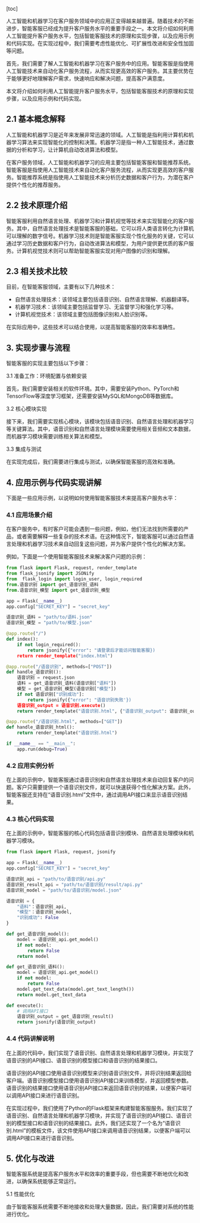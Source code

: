
[toc]                    
                
                
人工智能和机器学习在客户服务领域中的应用正变得越来越普遍。随着技术的不断进步，智能客服已经成为提升客户服务水平的重要手段之一。本文将介绍如何利用人工智能提升客户服务水平，包括智能客服技术的原理和实现步骤，以及应用示例和代码实现。在实现过程中，我们需要考虑性能优化、可扩展性改进和安全性加固等问题。

首先，我们需要了解人工智能和机器学习在客户服务中的应用。智能客服是指使用人工智能技术来自动化客户服务流程，从而实现更高效的客户服务。其主要优势在于能够更好地理解客户需求，快速响应和解决问题，提高客户满意度。

本文将介绍如何利用人工智能提升客户服务水平，包括智能客服技术的原理和实现步骤，以及应用示例和代码实现。

## 2.1 基本概念解释

人工智能和机器学习是近年来发展非常迅速的领域。人工智能是指利用计算机和机器学习算法来实现智能化的控制和决策。机器学习是指一种人工智能技术，通过数据的分析和学习，让计算机自动改进算法和模型。

在客户服务领域，人工智能和机器学习的应用主要包括智能客服和智能推荐系统。智能客服是指使用人工智能技术来自动化客户服务流程，从而实现更高效的客户服务。智能推荐系统是指使用人工智能技术来分析历史数据和客户行为，为潜在客户提供个性化的推荐服务。

## 2.2 技术原理介绍

智能客服利用自然语言处理、机器学习和计算机视觉等技术来实现智能化的客户服务。其中，自然语言处理技术是智能客服的基础，它可以将人类语言转化为计算机可以理解的数字信号。机器学习技术则是智能客服实现个性化服务的关键，它可以通过学习历史数据和客户行为，自动改进算法和模型，为用户提供更优质的客户服务。计算机视觉技术则可以帮助智能客服实现对用户图像的识别和理解。

## 2.3 相关技术比较

目前，在智能客服领域，主要有以下几种技术：

- 自然语言处理技术：该领域主要包括语音识别、自然语言理解、机器翻译等。
- 机器学习技术：该领域主要包括监督学习、无监督学习和强化学习等。
- 计算机视觉技术：该领域主要包括图像识别和人脸识别等。

在实际应用中，这些技术可以结合使用，以提高智能客服的效率和准确性。

## 3. 实现步骤与流程

智能客服的实现主要包括以下步骤：

3.1 准备工作：环境配置与依赖安装

首先，我们需要安装相关的软件环境。其中，需要安装Python、PyTorch和TensorFlow等深度学习框架，还需要安装MySQL和MongoDB等数据库。

3.2 核心模块实现

接下来，我们需要实现核心模块，该模块包括语音识别、自然语言处理和机器学习等关键算法。其中，语音识别和自然语言处理模块需要使用相关音频和文本数据，而机器学习模块需要训练相关算法和模型。

3.3 集成与测试

在实现完成后，我们需要进行集成与测试，以确保智能客服的高效和准确。

## 4. 应用示例与代码实现讲解

下面是一些应用示例，以说明如何使用智能客服技术来提高客户服务水平：

### 4.1 应用场景介绍

在客户服务中，有时客户可能会遇到一些问题，例如，他们无法找到所需要的产品，或者需要解释一些复杂的技术术语。在这种情况下，智能客服可以通过自然语言处理和机器学习技术来自动回复这些问题，并为客户提供个性化的解决方案。

例如，下面是一个使用智能客服技术来解决客户问题的示例：

```python
from flask import Flask, request, render_template
from flask_jsonify import JSONify
from  flask_login import login_user, login_required
from.语音识别 import get_语音识别_语料
from.语音识别_模型 import get_语音识别_模型

app = Flask(__name__)
app.config["SECRET_KEY"] = "secret_key"

语音识别_语料 = "path/to/语料.json"
语音识别_模型 = "path/to/模型.json"

@app.route("/")
def index():
    if not login_required():
        return jsonify({"error": "请登录后才能访问智能客服})
    return render_template("index.html")

@app.route("/语音识别", methods=["POST"])
def handle_语音识别():
    语音识别 = request.json
    语料 = get_语音识别_语料(语音识别["语料"])
    模型 = get_语音识别_模型(语音识别["模型"])
    if not 语音识别["识别成功"]:
        return jsonify({"error": "语音识别失败'})
    语音识别_output = 语音识别.execute()
    return render_template("语音识别.html", {"语音识别_output": 语音识别_output})

@app.route("/语音识别.html", methods=["GET"])
def handle_语音识别_html():
    return render_template("语音识别.html")

if __name__ == "__main__":
    app.run(debug=True)
```

### 4.2 应用实例分析

在上面的示例中，智能客服通过语音识别和自然语言处理技术来自动回复客户的问题。客户只需要提供一个语音识别文件，就可以快速获得个性化解决方案。此外，智能客服还支持在“语音识别.html”文件中，通过调用API接口来显示语音识别结果。

### 4.3 核心代码实现

在上面的示例中，智能客服的核心代码包括语音识别模块、自然语言处理模块和机器学习模块。

```python
from flask import Flask, request, jsonify

app = Flask(__name__)
app.config["SECRET_KEY"] = "secret_key"

语音识别_api = "path/to/语音识别/api.py"
语音识别_result_api = "path/to/语音识别/result/api.py"
语音识别_model = "path/to/语音识别/model.json"

语音识别 = {
    "语料"：语音识别_api,
    "模型"：语音识别_model,
    "识别成功": False
}

def get_语音识别_model():
    model = 语音识别_api.get_model()
    if not model:
        return False
    return model

def get_语音识别_语料():
    model = 语音识别_api.get_model()
    if not model:
        return False
    model.get_text_data(model.get_text_length())
    return model.get_text_data

def execute():
    # 调用API接口
    语音识别_output = get_语音识别_result()
    return jsonify(语音识别_output)
```

### 4.4 代码讲解说明

在上面的代码中，我们实现了语音识别、自然语言处理和机器学习模块，并实现了语音识别的API接口、语音识别的模型接口和语音识别的结果接口。

语音识别的API接口使用语音识别模型来识别语音识别文件，并将识别结果返回给客户端。语音识别模型接口使用语音识别API接口来训练模型，并返回模型参数。语音识别的结果接口使用语音识别API接口来返回语音识别的结果，以便客户端可以调用API接口来进行语音识别。

在实现过程中，我们使用了Python的Flask框架来构建智能客服服务。我们实现了语音识别、自然语言处理和机器学习模块，并实现了语音识别的API接口、语音识别的模型接口和语音识别的结果接口。此外，我们还实现了一个名为“语音识别.html”的模板文件，该文件使用API接口来调用语音识别结果，以便客户端可以调用API接口来进行语音识别。

## 5. 优化与改进

智能客服系统是提高客户服务水平和效率的重要手段，但也需要不断地优化和改进，以确保系统能够正常运行。

5.1 性能优化

由于智能客服系统需要不断地接收和处理大量数据，因此，我们需要对系统的性能进行优化。

